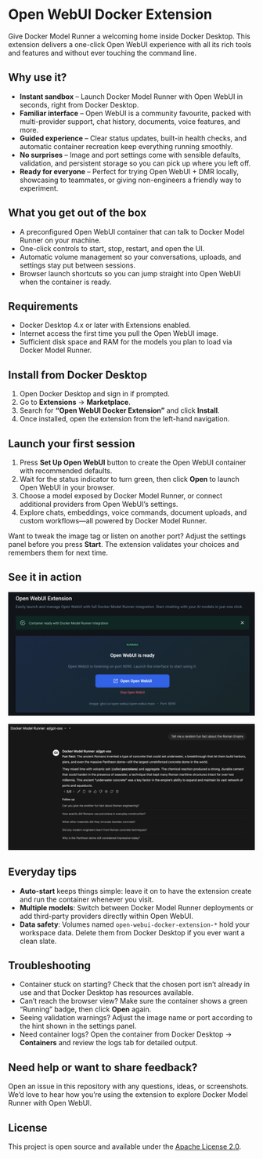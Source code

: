 # Open WebUI Docker Extension

Give Docker Model Runner a welcoming home inside Docker Desktop. This extension delivers a one-click Open WebUI experience with all its rich tools and features and without ever touching the command line.

## Why use it?
- **Instant sandbox** – Launch Docker Model Runner with Open WebUI in seconds, right from Docker Desktop.
- **Familiar interface** – Open WebUI is a community favourite, packed with multi-provider support, chat history, documents, voice features, and more.
- **Guided experience** – Clear status updates, built-in health checks, and automatic container recreation keep everything running smoothly.
- **No surprises** – Image and port settings come with sensible defaults, validation, and persistent storage so you can pick up where you left off.
- **Ready for everyone** – Perfect for trying Open WebUI + DMR locally, showcasing to teammates, or giving non-engineers a friendly way to experiment.

## What you get out of the box
- A preconfigured Open WebUI container that can talk to Docker Model Runner on your machine.
- One-click controls to start, stop, restart, and open the UI.
- Automatic volume management so your conversations, uploads, and settings stay put between sessions.
- Browser launch shortcuts so you can jump straight into Open WebUI when the container is ready.

## Requirements
- Docker Desktop 4.x or later with Extensions enabled.
- Internet access the first time you pull the Open WebUI image.
- Sufficient disk space and RAM for the models you plan to load via Docker Model Runner.

## Install from Docker Desktop
1. Open Docker Desktop and sign in if prompted.
2. Go to **Extensions** → **Marketplace**.
3. Search for **“Open WebUI Docker Extension”** and click **Install**.
4. Once installed, open the extension from the left-hand navigation.

## Launch your first session
1. Press **Set Up Open WebUI** button to create the Open WebUI container with recommended defaults.
2. Wait for the status indicator to turn green, then click **Open** to launch Open WebUI in your browser.
3. Choose a model exposed by Docker Model Runner, or connect additional providers from Open WebUI’s settings.
4. Explore chats, embeddings, voice commands, document uploads, and custom workflows—all powered by Docker Model Runner.

Want to tweak the image tag or listen on another port? Adjust the settings panel before you press **Start**. The extension validates your choices and remembers them for next time.

## See it in action
![Open WebUI extension dashboard showing the container ready state with a one-click launch button](screenshot-1.png)

![Open WebUI conversation using a Docker Model Runner model inside the browser](screenshot-2.png)

## Everyday tips
- **Auto-start** keeps things simple: leave it on to have the extension create and run the container whenever you visit.
- **Multiple models**: Switch between Docker Model Runner deployments or add third-party providers directly within Open WebUI.
- **Data safety**: Volumes named `open-webui-docker-extension-*` hold your workspace data. Delete them from Docker Desktop if you ever want a clean slate.

## Troubleshooting
- Container stuck on starting? Check that the chosen port isn’t already in use and that Docker Desktop has resources available.
- Can’t reach the browser view? Make sure the container shows a green “Running” badge, then click **Open** again.
- Seeing validation warnings? Adjust the image name or port according to the hint shown in the settings panel.
- Need container logs? Open the container from Docker Desktop → **Containers** and review the logs tab for detailed output.

## Need help or want to share feedback?
Open an issue in this repository with any questions, ideas, or screenshots. We’d love to hear how you’re using the extension to explore Docker Model Runner with Open WebUI.

## License
This project is open source and available under the [Apache License 2.0](LICENSE).
